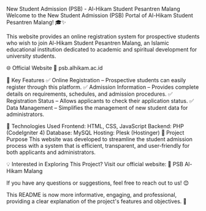 New Student Admission (PSB) - Al-Hikam Student Pesantren Malang
Welcome to the New Student Admission (PSB) Portal of Al-Hikam Student Pesantren Malang! 🎓✨

This website provides an online registration system for prospective students who wish to join Al-Hikam Student Pesantren Malang, an Islamic educational institution dedicated to academic and spiritual development for university students.

🌐 Official Website
🔗 psb.alhikam.ac.id

📌 Key Features
✅ Online Registration – Prospective students can easily register through this platform.
✅ Admission Information – Provides complete details on requirements, schedules, and admission procedures.
✅ Registration Status – Allows applicants to check their application status.
✅ Data Management – Simplifies the management of new student data for administrators.

🚀 Technologies Used
Frontend: HTML, CSS, JavaScript
Backend: PHP (CodeIgniter 4)
Database: MySQL
Hosting: Plesk (Hostinger)
🎯 Project Purpose
This website was developed to streamline the student admission process with a system that is efficient, transparent, and user-friendly for both applicants and administrators.

💡 Interested in Exploring This Project?
Visit our official website:
🔗 PSB Al-Hikam Malang

If you have any questions or suggestions, feel free to reach out to us! 😊

This README is now more informative, engaging, and professional, providing a clear explanation of the project's features and objectives. 🚀
